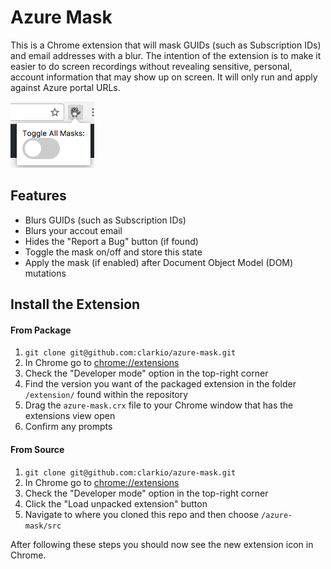 # Azure Mask
This is a Chrome extension that will mask GUIDs (such as Subscription IDs) and email addresses with a blur. The intention of the extension is to make it easier to do screen recordings without revealing sensitive, personal, account information that may show up on screen. It will only run and apply against Azure portal URLs.

![screen shot](azure-mask-screen-shot.png)

## Features

* Blurs GUIDs (such as Subscription IDs)
* Blurs your accout email
* Hides the "Report a Bug" button (if found)
* Toggle the mask on/off and store this state
* Apply the mask (if enabled) after Document Object Model (DOM) mutations

## Install the Extension

#### From Package

1. `git clone git@github.com:clarkio/azure-mask.git`
2. In Chrome go to [chrome://extensions](chrome://extensions)
3. Check the "Developer mode" option in the top-right corner
4. Find the version you want of the packaged extension in the folder `/extension/` found within the repository 
5. Drag the `azure-mask.crx` file to your Chrome window that has the extensions view open
6. Confirm any prompts

#### From Source

1. `git clone git@github.com:clarkio/azure-mask.git`
2. In Chrome go to [chrome://extensions](chrome://extensions)
3. Check the "Developer mode" option in the top-right corner
4. Click the "Load unpacked extension" button
5. Navigate to where you cloned this repo and then choose `/azure-mask/src`

After following these steps you should now see the new extension icon in Chrome.
